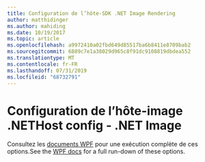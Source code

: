 ```yaml
---
title: Configuration de l’hôte-SDK .NET Image Rendering
author: matthidinger
ms.author: mahiding
ms.date: 10/19/2017
ms.topic: article
ms.openlocfilehash: a9972410a02fbd649d85517ba6b8411e8709bab2
ms.sourcegitcommit: 6889c7e1a38029d965c8f91dc9108819dbdea552
ms.translationtype: MT
ms.contentlocale: fr-FR
ms.lasthandoff: 07/31/2019
ms.locfileid: "68732791"
---
```

# <a name="host-config---net-image"></a><span data-ttu-id="02a7a-102">Configuration de l’hôte-image .NET</span><span class="sxs-lookup"><span data-stu-id="02a7a-102">Host config - .NET Image</span></span>

<span data-ttu-id="02a7a-103">Consultez les [documents WPF](../net-wpf/getting-started.md) pour une exécution complète de ces options.</span><span class="sxs-lookup"><span data-stu-id="02a7a-103">See the [WPF docs](../net-wpf/getting-started.md) for a full run-down of these options.</span></span>